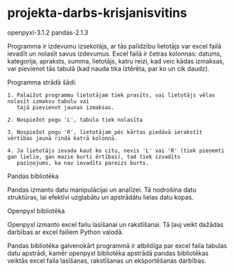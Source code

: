 # projekta-darbs-krisjanisvitins
openpyxl-3.1.2
pandas-2.1.3

Programma ir izdevumu izsekotājs, ar tās palīdzību lietotājs var excel failā ievadīt un nolasīt savus izdevumus.
Excel failā ir četras kolonnas: datums, kategorija, apraksts, summa, lietotājs, katru reizi, kad veic kādas izmaksas,
var pievienot tās tabulā (kad nauda tika iztērēta, par ko un cik daudz).

Programma strādā šādi:

    1. Palaižot programmu lietotājam tiek prasīts, vai lietotājs vēlas nolasīt izmaksu tabulu vai 
       tajā pievienot jaunas izmaksas.

    2. Nospiežot pogu 'L', tabula tiek nolasīta

    3. Nospiežot pogu 'R', lietotājam pēc kārtas piedāvā ierakstīt vērtības jaunā rindā katrā kolonnā.

    4. Ja lietotājs ievada kaut ko citu, nevis 'L' vai 'R' (tiek pieņemti gan lielie, gan mazie burti ērtībai), tad tiek izvadīts 
       paziņojums, ka nav ievadīts pareizs burts.


Pandas bibliotēka

Pandas izmanto datu manipulācijai un analīzei. Tā nodrošina datu struktūras, lai efektīvi uzglabātu un apstrādātu lielas datu kopas.

Openpyxl bibliotēka

Openpyxl izmanto excel failu lasīšanai un rakstīšanai. Tā ļauj veikt dažādas darbības ar excel failiem Python valodā.

Pandas bibliotēka galvenokārt programmā ir atbildīga par excel faila tabulas datu apstrādi, kamēr openpyxl bibliotēka apstrādā pandas bibliotēkas veiktās excel faila lasīšanas, rakstīšanas un eksportēšanas darbības.